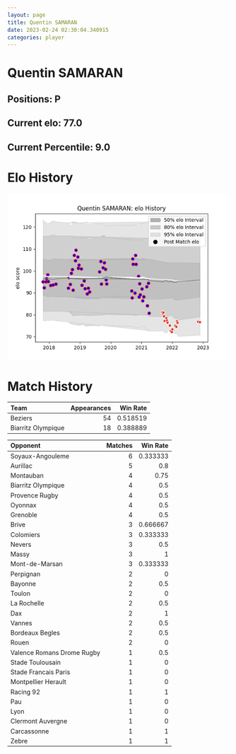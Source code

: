 ```yaml
---  
layout: page  
title: Quentin SAMARAN  
date: 2023-02-24 02:30:04.340915  
categories: player  
---
```

# Quentin SAMARAN

## Positions: P

## Current elo: 77.0

## Current Percentile: 9.0

# Elo History


![elo history](history_QuentinSAMARAN.png)
# Match History


| Team               |   Appearances |   Win Rate |
|:-------------------|--------------:|-----------:|
| Beziers            |            54 |   0.518519 |
| Biarritz Olympique |            18 |   0.388889 |

| Opponent                   |   Matches |   Win Rate |
|:---------------------------|----------:|-----------:|
| Soyaux-Angouleme           |         6 |   0.333333 |
| Aurillac                   |         5 |   0.8      |
| Montauban                  |         4 |   0.75     |
| Biarritz Olympique         |         4 |   0.5      |
| Provence Rugby             |         4 |   0.5      |
| Oyonnax                    |         4 |   0.5      |
| Grenoble                   |         4 |   0.5      |
| Brive                      |         3 |   0.666667 |
| Colomiers                  |         3 |   0.333333 |
| Nevers                     |         3 |   0.5      |
| Massy                      |         3 |   1        |
| Mont-de-Marsan             |         3 |   0.333333 |
| Perpignan                  |         2 |   0        |
| Bayonne                    |         2 |   0.5      |
| Toulon                     |         2 |   0        |
| La Rochelle                |         2 |   0.5      |
| Dax                        |         2 |   1        |
| Vannes                     |         2 |   0.5      |
| Bordeaux Begles            |         2 |   0.5      |
| Rouen                      |         2 |   0        |
| Valence Romans Drome Rugby |         1 |   0.5      |
| Stade Toulousain           |         1 |   0        |
| Stade Francais Paris       |         1 |   0        |
| Montpellier Herault        |         1 |   0        |
| Racing 92                  |         1 |   1        |
| Pau                        |         1 |   0        |
| Lyon                       |         1 |   0        |
| Clermont Auvergne          |         1 |   0        |
| Carcassonne                |         1 |   1        |
| Zebre                      |         1 |   1        |
